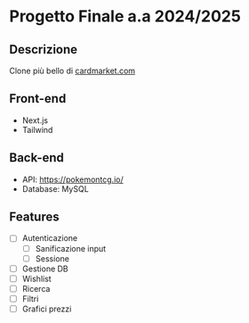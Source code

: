 # Progetto Finale a.a 2024/2025

## Descrizione
Clone più bello di <a href="https://cardmarket.com">cardmarket.com</a>
## Front-end
+ Next.js
+ Tailwind
## Back-end
+ API: https://pokemontcg.io/
+ Database: MySQL
## Features
- [ ] Autenticazione
    - [ ] Sanificazione input
    - [ ] Sessione
- [ ] Gestione DB
- [ ] Wishlist
- [ ] Ricerca
- [ ] Filtri
- [ ] Grafici prezzi